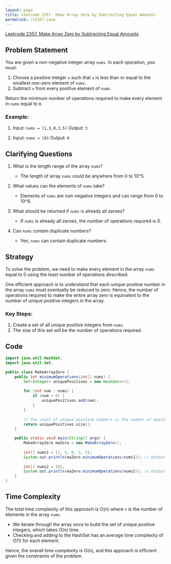 ```yaml
---
layout: page
title: leetcode 2357. Make Array Zero by Subtracting Equal Amounts
permalink: /s2357-java
---
```

[Leetcode 2357. Make Array Zero by Subtracting Equal Amounts](https://algoadvance.github.io/algoadvance/l2357)
## Problem Statement

You are given a non-negative integer array `nums`. In each operation, you must:

1. Choose a positive integer `x` such that `x` is less than or equal to the smallest non-zero element of `nums`.
2. Subtract `x` from every positive element of `nums`.

Return the minimum number of operations required to make every element in `nums` equal to `0`.

### Example:

1. Input: `nums = [1,5,0,3,5]`
   Output: `3`
   
2. Input: `nums = [0]`
   Output: `0`

## Clarifying Questions

1. What is the length range of the array `nums`?
   - The length of array `nums` could be anywhere from 0 to 10^5.

2. What values can the elements of `nums` take?
   - Elements of `nums` are non-negative integers and can range from 0 to 10^9.

3. What should be returned if `nums` is already all zeroes?
   - If `nums` is already all zeroes, the number of operations required is 0.

4. Can `nums` contain duplicate numbers?
   - Yes, `nums` can contain duplicate numbers.

## Strategy

To solve the problem, we need to make every element in the array `nums` equal to 0 using the least number of operations described.

One efficient approach is to understand that each unique positive number in the array `nums` must eventually be reduced to zero. Hence, the number of operations required to make the entire array zero is equivalent to the number of unique positive integers in the array.

### Key Steps:

1. Create a set of all unique positive integers from `nums`. 
2. The size of this set will be the number of operations required.

## Code

```java
import java.util.HashSet;
import java.util.Set;

public class MakeArrayZero {
    public int minimumOperations(int[] nums) {
        Set<Integer> uniquePositives = new HashSet<>();
        
        for (int num : nums) {
            if (num > 0) {
                uniquePositives.add(num);
            }
        }
        
        // The count of unique positive numbers is the number of operations required.
        return uniquePositives.size();
    }

    public static void main(String[] args) {
        MakeArrayZero maZero = new MakeArrayZero();
        
        int[] nums1 = {1, 5, 0, 3, 5};
        System.out.println(maZero.minimumOperations(nums1)); // Output: 3
        
        int[] nums2 = {0};
        System.out.println(maZero.minimumOperations(nums2)); // Output: 0
    }
}
```

## Time Complexity

The total time complexity of this approach is O(n) where `n` is the number of elements in the array `nums`. 

- We iterate through the array once to build the set of unique positive integers, which takes O(n) time.
- Checking and adding to the HashSet has an average time complexity of O(1) for each element.

Hence, the overall time complexity is O(n), and this approach is efficient given the constraints of the problem.